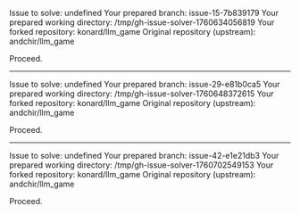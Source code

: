 Issue to solve: undefined
Your prepared branch: issue-15-7b839179
Your prepared working directory: /tmp/gh-issue-solver-1760634056819
Your forked repository: konard/llm_game
Original repository (upstream): andchir/llm_game

Proceed.

---

Issue to solve: undefined
Your prepared branch: issue-29-e81b0ca5
Your prepared working directory: /tmp/gh-issue-solver-1760648372615
Your forked repository: konard/llm_game
Original repository (upstream): andchir/llm_game

Proceed.

---

Issue to solve: undefined
Your prepared branch: issue-42-e1e21db3
Your prepared working directory: /tmp/gh-issue-solver-1760702549153
Your forked repository: konard/llm_game
Original repository (upstream): andchir/llm_game

Proceed.